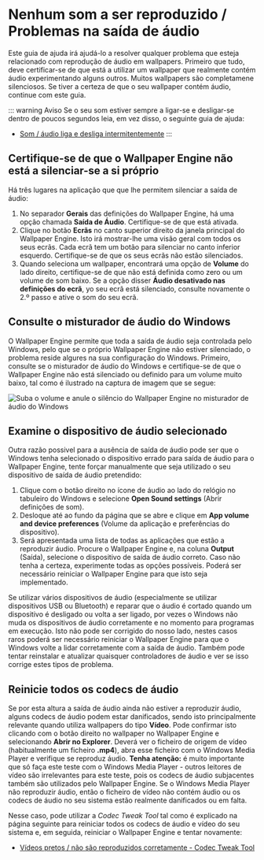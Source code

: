 # Nenhum som a ser reproduzido / Problemas na saída de áudio
Este guia de ajuda irá ajudá-lo a resolver qualquer problema que esteja relacionado com reprodução de áudio em wallpapers. Primeiro que tudo, deve certificar-se de que está a utilizar um wallpaper que realmente contém áudio experimentando alguns outros. Muitos wallpapers são completamene silenciosos. Se tiver a certeza de que o seu wallpaper contém áudio, continue com este guia.

::: warning
Aviso Se o seu som estiver sempre a ligar-se e desligar-se dentro de poucos segundos leia, em vez disso, o seguinte guia de ajuda:

* [Som / áudio liga e desliga intermitentemente](/audio/intermittent)
:::

## Certifique-se de que o Wallpaper Engine não está a silenciar-se a si próprio
Há três lugares na aplicação que que lhe permitem silenciar a saída de áudio:

1. No separador **Gerais** das definições do Wallpaper Engine, há uma opção chamada **Saída de Áudio**. Certifique-se de que está ativada.
2. Clique no botão **Ecrãs** no canto superior direito da janela principal do Wallpaper Engine. Isto irá mostrar-lhe uma visão geral com todos os seus ecrãs. Cada ecrã tem um botão para silenciar no canto inferior esquerdo. Certifique-se de que os seus ecrãs não estão silenciados.
3. Quando seleciona um wallpaper, encontrará uma opção de **Volume** do lado direito, certifique-se de que não está definida como zero ou um volume de som baixo. Se a opção disser **Áudio desativado nas definições do ecrã**, yo seu ecrã está silenciado, consulte novamente o 2.º passo e ative o som do seu ecrã.

## Consulte o misturador de áudio do Windows
O Wallpaper Engine permite que toda a saída de áudio seja controlada pelo Windows, pelo que se o próprio Wallpaper Engine não estiver silenciado, o problema reside algures na sua configuração do Windows. Primeiro, consulte se o misturador de áudio do Windows e certifique-se de que o Wallpaper Engine não está silenciado ou definido para um volume muito baixo, tal como é ilustrado na captura de imagem que se segue:

![Suba o volume e anule o silêncio do Wallpaper Engine no misturador de áudio do Windows](./audiomixer.png)

## Examine o dispositivo de áudio selecionado
Outra razão possivel para a ausência de saída de áudio pode ser que o Windows tenha selecionado o dispositivo errado para saída de áudio para o Wallpaper Engine, tente forçar manualmente que seja utilizado o seu dispositivo de saída de áudio pretendido:

1. Clique com o botão direito no ícone de áudio ao lado do relógio no tabuleiro do Windows e selecione **Open Sound settings** (Abrir definições de som).
2. Desloque até ao fundo da página que se abre e clique em **App volume and device preferences** (Volume da aplicação e preferências do dispositivo).
3. Será apresentada uma lista de todas as aplicações que estão a reproduzir áudio. Procure o Wallpaper Engine e, na coluna **Output** (Saída), selecione o dispositivo de saída de áudio correto. Caso não tenha a certeza, experimente todas as opções possíveis. Poderá ser necessário reiniciar o Wallpaper Engine para que isto seja implementado.

Se utilizar vários dispositivos de áudio (especialmente se utilizar dispositivos USB ou Bluetooth) e reparar que o áudio é cortado quando um dispositivo é desligado ou volta a ser ligado, por vezes o Windows não muda os dispositivos de áudio corretamente e no momento para programas em execução. Isto não pode ser corrigido do nosso lado, nestes casos raros poderá ser necessário reiniciar o Wallpaper Engine para que o Windows volte a lidar corretamente com a saída de áudio. Também pode tentar reinstalar e atualizar quaisquer controladores de áudio e ver se isso corrige estes tipos de problema.

## Reinicie todos os codecs de áudio

Se por esta altura a saída de áudio ainda não estiver a reproduzir áudio, alguns codecs de áudio podem estar danificados, sendo isto principalmente relevante quando utiliza wallpapers do tipo **Vídeo**. Pode confirmar isto clicando com o botão direito no wallpaper no Wallpaper Engine e selecionando **Abrir no Explorer**. Deverá ver o ficheiro de origem de vídeo (habitualmente um ficheiro **.mp4**), abra esse ficheiro com o Windows Media Player e verifique se reproduz áudio. **Tenha atenção:** é muito importante que só faça este teste com o Windows Media Player - outros leitores de vídeo são irrelevantes para este teste, pois os codecs de áudio subjacentes também são utilizados pelo Wallpaper Engine. Se o Windows Media Player não reproduzir áudio, então o ficheiro de vídeo não contém áudio ou os codecs de áudio no seu sistema estão realmente danificados ou em falta.

Nesse caso, pode utilizar a *Codec Tweak Tool* tal como é explicado na página seguinte para reiniciar todos os codecs de áudio e vídeo do seu sistema e, em seguida, reiniciar o Wallpaper Engine e tentar novamente:

* [Vídeos pretos / não são reproduzidos corretamente - Codec Tweak Tool](/noshow/notplaying.html#codec-tweak-tool)


